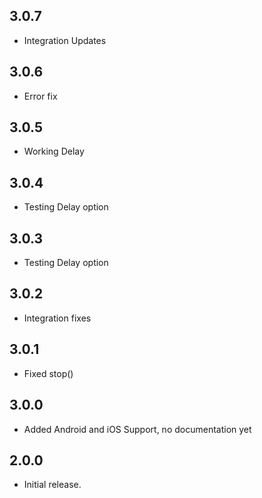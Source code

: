 ## 3.0.7

* Integration Updates

## 3.0.6

* Error fix

## 3.0.5

* Working Delay

## 3.0.4

* Testing Delay option

## 3.0.3

* Testing Delay option

## 3.0.2

* Integration fixes

## 3.0.1

* Fixed stop()

## 3.0.0

* Added Android and iOS Support, no documentation yet

## 2.0.0

* Initial release.
